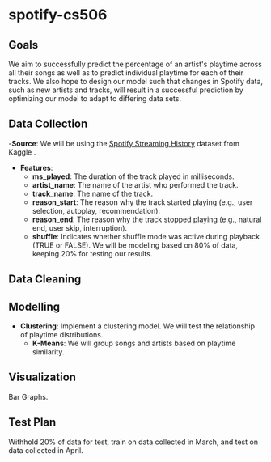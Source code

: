 # spotify-cs506

## Goals
We aim to successfully predict the percentage of an artist's playtime across all their songs as well as to predict individual playtime for each of their tracks. We also hope to design our model such that changes in Spotify data, such as new artists and tracks, will result in a successful prediction by optimizing our model to adapt to differing data sets.

## Data Collection
-**Source**: We will be using the [Spotify Streaming History](https://www.kaggle.com/datasets/sgoutami/spotify-streaming-history) dataset from Kaggle . 
- **Features**:
    - **ms_played**: The duration of the track played in milliseconds.
    - **artist_name**: The name of the artist who performed the track.
    - **track_name**: The name of the track.
    - **reason_start**: The reason why the track started playing (e.g., user selection, autoplay, recommendation).
    - **reason_end**: The reason why the track stopped playing (e.g., natural end, user skip, interruption).
    - **shuffle**: Indicates whether shuffle mode was active during playback (TRUE or FALSE).
 We will be modeling based on 80% of data, keeping 20% for testing our results.

## Data Cleaning

## Modelling
- **Clustering**: Implement a clustering model. We will test the relationship of playtime distributions.
    - **K-Means**: We will group songs and artists based on playtime similarity.

## Visualization
 Bar Graphs.

## Test Plan
Withhold 20% of data for test, train on data collected in March, and test on data collected in April.
